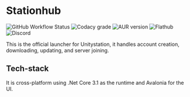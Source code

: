 # Stationhub
![GitHub Workflow Status](https://img.shields.io/github/workflow/status/unitystation/stationhub/.NET%20Core?style=flat-square)
![Codacy grade](https://img.shields.io/codacy/grade/b6c9615ab3ba47f091efb0ff28e24798?style=flat-square)
![AUR version](https://img.shields.io/aur/version/stationhub?style=flat-square)
![Flathub](https://img.shields.io/flathub/v/org.unitystation.StationHub)
![Discord](https://img.shields.io/discord/273774715741667329?style=flat-square)

This is the official launcher for Unitystation, it handles account creation, downloading, updating, and server joining.

## Tech-stack
It is cross-platform using .Net Core 3.1 as the runtime and Avalonia for the UI.
